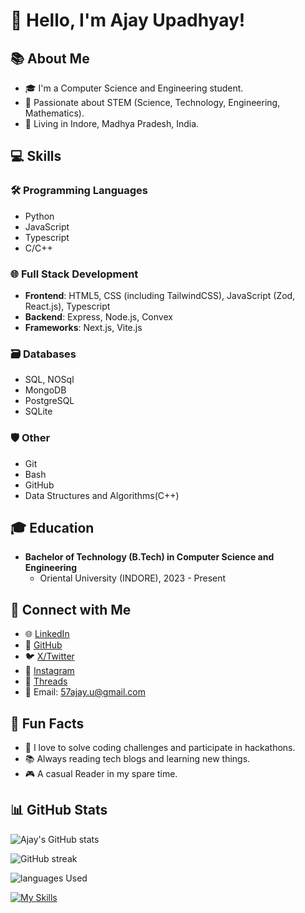 # 👋 Hello, I'm Ajay Upadhyay!

## 📚 About Me

- 🎓 I'm a  Computer Science and Engineering student.
- 🌱 Passionate about STEM (Science, Technology, Engineering, Mathematics).
- 📍 Living in Indore, Madhya Pradesh, India.

## 💻 Skills

### 🛠️ Programming Languages
- Python
- JavaScript
- Typescript
- C/C++

### 🌐 Full Stack Development
- **Frontend**: HTML5, CSS (including TailwindCSS), JavaScript (Zod, React.js), Typescript
- **Backend**: Express, Node.js, Convex
- **Frameworks**: Next.js, Vite.js

### 🗃️ Databases
- SQL, NOSql
- MongoDB
- PostgreSQL
- SQLite

### 🛡️ Other
- Git
- Bash
- GitHub
- Data Structures and Algorithms(C++)

## 🎓 Education

- **Bachelor of Technology (B.Tech) in Computer Science and Engineering**
  - Oriental University (INDORE), 2023 - Present

## 📱 Connect with Me

- 🌐 [LinkedIn](https://www.linkedin.com/in/upajay/)
- 💼 [GitHub](https://github.com/57ajay)
- 🐦 [X/Twitter](https://twitter.com/57ajy)
- 📸 [Instagram](https://www.instagram.com/57aja.y/)
- 💬 [Threads](https://www.threads.net/@57aja.y)
- 📧 Email: 57ajay.u@gmail.com

## 🚀 Fun Facts

- 🧠 I love to solve coding challenges and participate in hackathons.
- 📚 Always reading tech blogs and learning new things.
- 🎮 A casual Reader in my spare time.

## 📊 GitHub Stats

![Ajay's GitHub stats](https://github-readme-stats.vercel.app/api?username=57ajay&show_icons=true&theme=dark)

![GitHub streak](https://github-readme-streak-stats.herokuapp.com/?user=57ajay&theme=dark)

![languages Used](https://github-readme-stats.vercel.app/api/top-langs/?username=57ajay&layout=compact&theme=dark)

[![My Skills](https://skillicons.dev/icons?i=c,cpp,python,react,nextjs,mongodb,sqlite,mysql,postgresql,nodejs,bash,git,github,express,vite,javascript,typescript&perline=5)](https://skillicons.dev)
